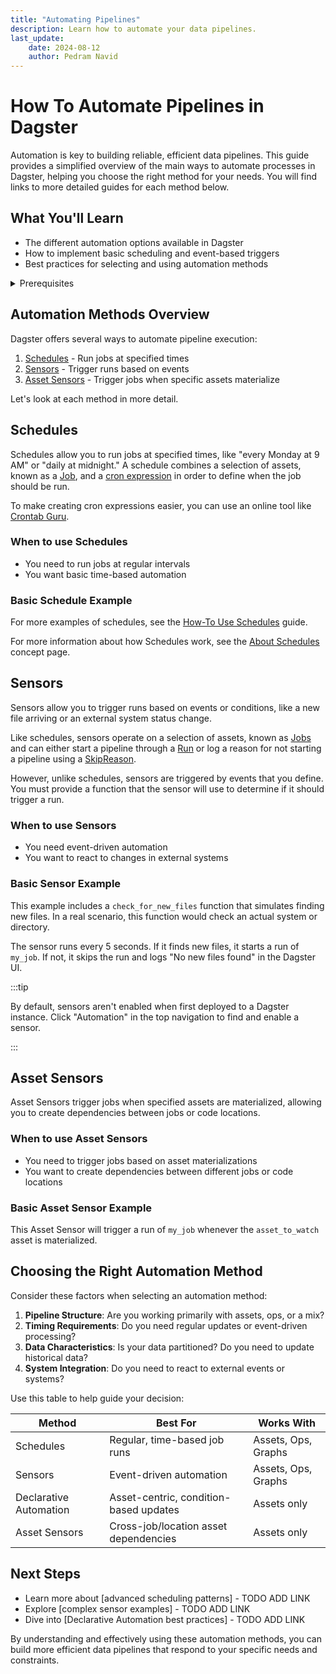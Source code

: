 ```yaml
---
title: "Automating Pipelines"
description: Learn how to automate your data pipelines.
last_update: 
    date: 2024-08-12
    author: Pedram Navid
---
```


# How To Automate Pipelines in Dagster

Automation is key to building reliable, efficient data pipelines. 
This guide provides a simplified overview of the main ways to automate processes in Dagster, 
helping you choose the right method for your needs. You will find links to more detailed guides for each method below.

## What You'll Learn

- The different automation options available in Dagster
- How to implement basic scheduling and event-based triggers  
- Best practices for selecting and using automation methods

<details>
  <summary>Prerequisites</summary>

Before continuing, you should be familiar with:

- [Asset definitions](/concepts/assets)
- [Jobs](/concepts/ops-jobs)

</details>

## Automation Methods Overview

Dagster offers several ways to automate pipeline execution:

1. [Schedules](#schedules) - Run jobs at specified times
2. [Sensors](#sensors) - Trigger runs based on events
3. [Asset Sensors](#asset-sensors) - Trigger jobs when specific assets materialize

Let's look at each method in more detail.

## Schedules 

Schedules allow you to run jobs at specified times, like "every Monday at 9 AM" or "daily at midnight."
A schedule combines a selection of assets, known as a [Job](/concepts/jobs), and a [cron expression](https://en.wikipedia.org/wiki/Cron) 
in order to define when the job should be run.

To make creating cron expressions easier, you can use an online tool like [Crontab Guru](https://crontab.guru/).

### When to use Schedules

- You need to run jobs at regular intervals
- You want basic time-based automation

### Basic Schedule Example

<CodeExample filePath="guides/automation/simple-schedule-example.py" language="python" title="Simple Schedule Example" />

For more examples of schedules, see the [How-To Use Schedules](/guides/automation/schedules) guide.

For more information about how Schedules work, see the [About Schedules](/concepts/schedules) concept page.

## Sensors

Sensors allow you to trigger runs based on events or conditions, like a new file arriving or an external system status change.

Like schedules, sensors operate on a selection of assets, known as [Jobs](/concepts/jobs) and can either start a pipeline 
through a [Run](/concepts/runs) or log a reason for not starting a pipeline using a [SkipReason](/concepts/sensors#skip-reasons).

However, unlike schedules, sensors are triggered by events that you define.
You must provide a function that the sensor will use to determine if it should trigger a run.

### When to use Sensors

- You need event-driven automation
- You want to react to changes in external systems

### Basic Sensor Example 

This example includes a `check_for_new_files` function that simulates finding new files. In a real scenario, this function would check an actual system or directory.

The sensor runs every 5 seconds. If it finds new files, it starts a run of `my_job`. If not, it skips the run and logs "No new files found" in the Dagster UI.

<CodeExample filePath="guides/automation/simple-sensor-example.py" language="python" title="Simple Sensor Example" />

:::tip

By default, sensors aren't enabled when first deployed to a Dagster instance.
Click "Automation" in the top navigation to find and enable a sensor.

:::

## Asset Sensors

Asset Sensors trigger jobs when specified assets are materialized, allowing you to create dependencies between jobs or code locations.

### When to use Asset Sensors

- You need to trigger jobs based on asset materializations
- You want to create dependencies between different jobs or code locations

### Basic Asset Sensor Example

<CodeExample filePath="guides/automation/simple-asset-sensor-example.py" language="python" title="Simple Asset Sensor Example" />

This Asset Sensor will trigger a run of `my_job` whenever the `asset_to_watch` asset is materialized.

## Choosing the Right Automation Method

Consider these factors when selecting an automation method:

1. **Pipeline Structure**: Are you working primarily with assets, ops, or a mix?
2. **Timing Requirements**: Do you need regular updates or event-driven processing?
3. **Data Characteristics**: Is your data partitioned? Do you need to update historical data?
4. **System Integration**: Do you need to react to external events or systems?

Use this table to help guide your decision:

| Method | Best For | Works With |
|--------|----------|------------|
| Schedules | Regular, time-based job runs | Assets, Ops, Graphs |
| Sensors | Event-driven automation | Assets, Ops, Graphs |
| Declarative Automation | Asset-centric, condition-based updates | Assets only |
| Asset Sensors | Cross-job/location asset dependencies | Assets only |

## Next Steps

- Learn more about [advanced scheduling patterns] - TODO ADD LINK
- Explore [complex sensor examples] - TODO ADD LINK
- Dive into [Declarative Automation best practices] - TODO ADD LINK

By understanding and effectively using these automation methods, you can build more efficient data pipelines that respond to your specific needs and constraints.